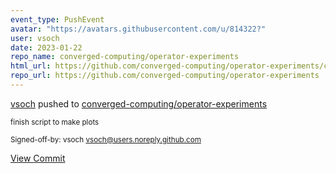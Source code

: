 ```yaml
---
event_type: PushEvent
avatar: "https://avatars.githubusercontent.com/u/814322?"
user: vsoch
date: 2023-01-22
repo_name: converged-computing/operator-experiments
html_url: https://github.com/converged-computing/operator-experiments/commit/9805e88e87a30b684f867a50b2342b1843d304f9
repo_url: https://github.com/converged-computing/operator-experiments
---
```


<a href='https://github.com/vsoch' target='_blank'>vsoch</a> pushed to <a href='https://github.com/converged-computing/operator-experiments' target='_blank'>converged-computing/operator-experiments</a>

<small>finish script to make plots

Signed-off-by: vsoch <vsoch@users.noreply.github.com></small>

<a href='https://github.com/converged-computing/operator-experiments/commit/9805e88e87a30b684f867a50b2342b1843d304f9' target='_blank'>View Commit</a>